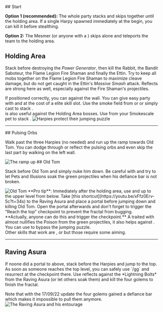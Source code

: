 <Grid>
<Column>
## Start

**Option 1 (recommended):** The whole party stacks <Effect name="stealth"/> and skips together until the holding area. If a single Harpy spawned immediately at the begin, you can kill it before stealthing.

**Option 2:** The Mesmer (or anyone with a <Item id="78978"/>) skips alone and teleports the team to the holding area.

## <Boss/> Holding Area
Stack <Boon name="might"/> before destroying the *Power Generator*, then kill the Rabbit, the Bandit Saboteur, the Flame Legion Fire Shaman and finally the Ettin. Try to keep all mobs together on the Flame Legion Fire Shaman to maximize cleave damage, but do not get caught in the Ettin's *Massive Smash* attack. Reflects are strong here as well, especially against the Fire Shaman's projectiles.

<Tips>
    <Tip specialization="elementalist">If positioned correctly, you can <Skill id="5697"/> against the wall.</Tip>
</Tips>
</Column>

<Column width="7" compact>
<Tips>
    <Tip specialization="mesmer">You can give easy party <Effect name="stealth"/> with <Skill id="10245"/> and <Trait id="674"/> at the cost of a elite skill slot.</Tip>    
    <Tip specialization="thief">Use the smoke field from <Skill id="13113"/> or <Skill id="14184"/> or simply cast <Skill id="13117"/> to stack <Effect name="stealth"/>.<br/><Skill id="14184"/> is also useful against the Holding Area bosses.</Tip>
    <Tip specialization="ranger">Use <Skill id="31568"/> from your Smokescale pet to stack <Effect name="stealth"/>.</Tip>
</Tips>

<Image src="fractals/uncategorized/images/harpies_jp.jpg" title="Harpies protect their jumping puzzle"/>
</Column>
</Grid>

---

<Grid>
<Row>
<Column>
## Pulsing Orbs

Walk past the three Harpies (no <Effect name="stealth"/> needed) and run up the ramp towards Old Tom. You can dodge through or reflect the pulsing orbs and even skip the last part by walking on the left wall.
</Column>

<Column width="5" compact>
<Image src="fractals/uncategorized/images/pulsing_orbs.jpg" title="The ramp up" compact/>
</Column>
</Row>

<Row>
<Column>
## <Boss/> Old Tom <Item id="8887" text="false" size="24"/><Item id="24672" text="false" size="24"/>

Stack <Boon name="might"/> before Old Tom and simply nuke him down. Be careful with <Effect name="agony"/> and try to let Pets and Illusions soak the green projectiles when his defiance bar is not broken.

<Image src="fractals/uncategorized/images/old_tom.jpg" title="Old Tom"/>
</Column>
<Column>
<Tips>
    <Tip specialization="mesmer">**Pro tip**: Immediately after the holding area, use <Item id="49940"/> and <Skill id="10200"/> up to the upper level from below. Take [this shortcut](https://youtu.be/xFfz0Erv-5c?t=34s) to the Raving Asura and place a portal before jumping down and killing Old Tom. Open the portal afterwards and don't forget to trigger the "Reach the top" checkpoint to prevent the fractal from bugging.<br/>**Actually, anyone can do this and trigger the checkpoint.**</Tip>
    <Tip specialization="ranger">A <Skill id="12489"/> traited with <Trait id="1075"/> almost nullifies the Poison from the green projectiles, it also helps against <Instability name="Afflicted"/>.</Tip>
    <Tip specialization="guardian">You can use <Skill id="30783"/> to bypass the jumping puzzle.<br/>Other skills that work are <Skill id="9080"/>, <Skill id="14366"/> or <Skill id="45230"/> but those require some aiming.</Tip>
</Tips>
</Column>
</Row>
</Grid>

---

## <Boss red/> Raving Asura <Item id="8887" text="false" size="24"/><Item id="24672" text="false" size="24"/>
<Grid>
<Column>
If noone did a portal to above, stack <Effect name="stealth"/> before the Harpies and jump to the top. As soon as someone reaches the top level, you can safely use `/gg` and resurrect at the checkpoint there. Use reflects against the *Lightning Bolts* from the Raving Asura (or let others soak them) and kill the four golems to finish the fractal.

Note that with the 17/09/22 update the four golems gained a defiance bar which makes it impossible to pull them anymore.
</Column>
<Column width="7" compact>
<Image src="fractals/uncategorized/images/raving_asura.jpg" title="The Raving Asura and his entourage" compact/>
</Column>
</Grid>
